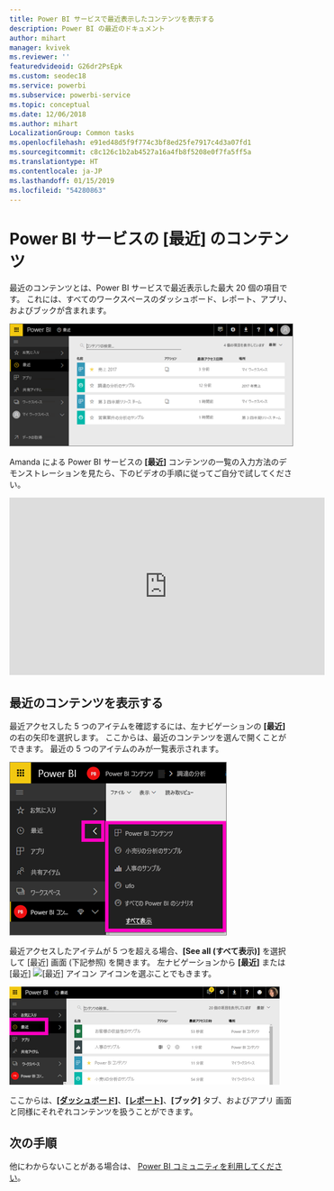 ```yaml
---
title: Power BI サービスで最近表示したコンテンツを表示する
description: Power BI の最近のドキュメント
author: mihart
manager: kvivek
ms.reviewer: ''
featuredvideoid: G26dr2PsEpk
ms.custom: seodec18
ms.service: powerbi
ms.subservice: powerbi-service
ms.topic: conceptual
ms.date: 12/06/2018
ms.author: mihart
LocalizationGroup: Common tasks
ms.openlocfilehash: e91ed48d5f9f774c3bf8ed25fe7917c4d3a07fd1
ms.sourcegitcommit: c8c126c1b2ab4527a16a4fb8f5208e0f7fa5ff5a
ms.translationtype: HT
ms.contentlocale: ja-JP
ms.lasthandoff: 01/15/2019
ms.locfileid: "54280863"
---
```

# <a name="recent-content-in-power-bi-service"></a>Power BI サービスの **[最近]** のコンテンツ
最近のコンテンツとは、Power BI サービスで最近表示した最大 20 個の項目です。  これには、すべてのワークスペースのダッシュボード、レポート、アプリ、およびブックが含まれます。

![最近のコンテンツ ウィンドウ](./media/end-user-recent/power-bi-recent-screen.png)

Amanda による Power BI サービスの **[最近]** コンテンツの一覧の入力方法のデモンストレーションを見たら、下のビデオの手順に従ってご自分で試してください。

<iframe width="560" height="315" src="https://www.youtube.com/embed/G26dr2PsEpk" frameborder="0" allowfullscreen></iframe>

## <a name="display-recent-content"></a>最近のコンテンツを表示する
最近アクセスした 5 つのアイテムを確認するには、左ナビゲーションの **[最近]** の右の矢印を選択します。  ここからは、最近のコンテンツを選んで開くことができます。 最近の 5 つのアイテムのみが一覧表示されます。

![最近のコンテンツ ポップアップ](./media/end-user-recent/power-bi-recent-flyout-new.png)

最近アクセスしたアイテムが 5 つを超える場合、**[See all (すべて表示)]** を選択して [最近] 画面 (下記参照) を開きます。 左ナビゲーションから **[最近]** または [最近] ![[最近] アイコン](./media/end-user-recent/power-bi-recent-icon.png) アイコンを選ぶことでもきます。

![最近のコンテンツをすべて表示する](./media/end-user-recent/power-bi-recent-list.png)

ここからは、[**[ダッシュボード]**](end-user-dashboards.md)、[**[レポート]**](end-user-reports.md)、**[ブック]** タブ、およびアプリ <!--[**Apps**](end-user-apps.md)--> 画面と同様にそれぞれコンテンツを扱うことができます。

## <a name="next-steps"></a>次の手順
<!--[Power BI service Apps](end-user-apps.md)-->

他にわからないことがある場合は、 [Power BI コミュニティを利用してください](http://community.powerbi.com/)。

